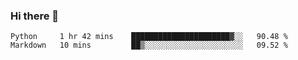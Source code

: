 ### Hi there 👋

<!--START_SECTION:waka-->

```text
Python     1 hr 42 mins    ██████████████████████▓░░   90.48 %
Markdown   10 mins         ██▒░░░░░░░░░░░░░░░░░░░░░░   09.52 %
```

<!--END_SECTION:waka-->
